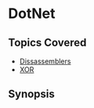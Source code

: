 # DotNet

## Topics Covered

- [Dissassemblers](/reverse-engineering/what-are-disassemblers/)
- [XOR](/cryptography/what-is-xor/)
## Synopsis

